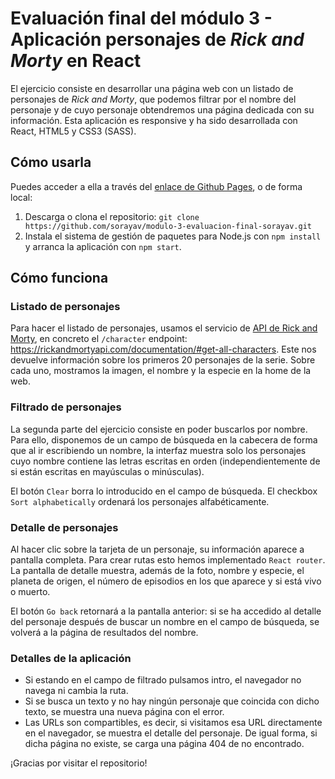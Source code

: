 
# Evaluación final del módulo 3 - Aplicación personajes de *Rick and Morty* en React
El ejercicio consiste en desarrollar una página web con un listado de personajes de *Rick and Morty*, que podemos filtrar por el nombre del personaje y de cuyo personaje obtendremos una página dedicada con su información. Esta aplicación es responsive y ha sido desarrollada con React, HTML5 y CSS3 (SASS).

## Cómo usarla
Puedes acceder a ella a través del [enlace de Github Pages](https://sorayav.github.io/modulo-3-evaluacion-final-sorayav), o de forma local:

1. Descarga o clona el repositorio:
`git clone https://github.com/sorayav/modulo-3-evaluacion-final-sorayav.git`
2. Instala el sistema de gestión de paquetes para Node.js con `npm install` y arranca la aplicación con  `npm start`.

## Cómo funciona
  
### Listado de personajes
Para hacer el listado de personajes, usamos el servicio de [API de Rick and Morty](https://rickandmortyapi.com), en concreto el `/character` endpoint: https://rickandmortyapi.com/documentation/#get-all-characters. Este nos devuelve información sobre los primeros 20 personajes de la serie. Sobre cada uno, mostramos la imagen, el nombre y la especie en la home de la web.

### Filtrado de personajes
La segunda parte del ejercicio consiste en poder buscarlos por nombre. Para ello, disponemos de un campo de búsqueda en la cabecera de forma que al ir escribiendo un nombre, la interfaz muestra solo los personajes cuyo nombre contiene las letras escritas en orden (independientemente de si están escritas en mayúsculas o minúsculas).

El botón `Clear` borra lo introducido en el campo de búsqueda.
El checkbox `Sort alphabetically` ordenará los personajes alfabéticamente.

### Detalle de personajes
Al hacer clic sobre la tarjeta de un personaje, su información aparece a pantalla completa. Para crear rutas esto hemos implementado `React router`. La pantalla de detalle muestra, además de la foto, nombre y especie, el planeta de origen, el número de episodios en los que aparece y si está vivo o muerto.

El botón `Go back` retornará a la pantalla anterior: si se ha accedido al detalle del personaje después de buscar un nombre en el campo de búsqueda, se volverá a la página de resultados del nombre.

### Detalles de la aplicación

- Si estando en el campo de filtrado pulsamos intro, el navegador no navega ni cambia la ruta.
- Si se busca un texto y no hay ningún personaje que coincida con dicho texto, se muestra una nueva página con el error.
- Las URLs son compartibles, es decir, si visitamos esa URL directamente en el navegador, se muestra el detalle del personaje. De igual forma, si dicha página no existe, se carga una página 404 de no encontrado.

¡Gracias por visitar el repositorio!
